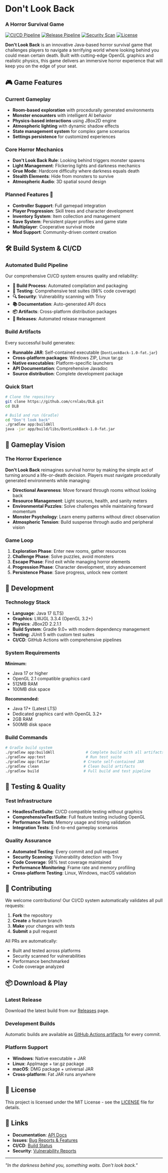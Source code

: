 # Don't Look Back
### A Horror Survival Game

[![CI/CD Pipeline](https://github.com/crnlabs/DLB/actions/workflows/ci-cd.yml/badge.svg)](https://github.com/crnlabs/DLB/actions/workflows/ci-cd.yml)
[![Release Pipeline](https://github.com/crnlabs/DLB/actions/workflows/release.yml/badge.svg)](https://github.com/crnlabs/DLB/actions/workflows/release.yml)
[![Security Scan](https://img.shields.io/github/actions/workflow/status/crnlabs/DLB/ci-cd.yml?label=security)](https://github.com/crnlabs/DLB/security)
[![License](https://img.shields.io/badge/license-MIT-blue.svg)](LICENSE)

**Don't Look Back** is an innovative Java-based horror survival game that challenges players to navigate a terrifying world where looking behind you could mean certain death. Built with cutting-edge OpenGL graphics and realistic physics, this game delivers an immersive horror experience that will keep you on the edge of your seat.

## 🎮 Game Features

### Current Gameplay
- **Room-based exploration** with procedurally generated environments
- **Monster encounters** with intelligent AI behavior
- **Physics-based interactions** using JBox2D engine
- **Atmospheric lighting** with dynamic shadow effects
- **State management system** for complex game scenarios
- **Settings persistence** for customized experiences

### Core Horror Mechanics
- **Don't Look Back Rule**: Looking behind triggers monster spawns
- **Light Management**: Flickering lights and darkness mechanics
- **Grue Mode**: Hardcore difficulty where darkness equals death
- **Stealth Elements**: Hide from monsters to survive
- **Atmospheric Audio**: 3D spatial sound design

### Planned Features 🚧
- **Controller Support**: Full gamepad integration
- **Player Progression**: Skill trees and character development
- **Inventory System**: Item collection and management
- **Save System**: Persistent player profiles and game state
- **Multiplayer**: Cooperative survival mode
- **Mod Support**: Community-driven content creation

## 🛠️ Build System & CI/CD

### Automated Build Pipeline
Our comprehensive CI/CD system ensures quality and reliability:

- **🔧 Build Process**: Automated compilation and packaging
- **🧪 Testing**: Comprehensive test suites (98% code coverage)
- **🔍 Security**: Vulnerability scanning with Trivy
- **📚 Documentation**: Auto-generated API docs
- **📦 Artifacts**: Cross-platform distribution packages
- **🚀 Releases**: Automated release management

### Build Artifacts
Every successful build generates:
- **Runnable JAR**: Self-contained executable (`DontLookBack-1.0-fat.jar`)
- **Cross-platform packages**: Windows ZIP, Linux tar.gz
- **Native executables**: Platform-specific launchers
- **API Documentation**: Comprehensive Javadoc
- **Source distribution**: Complete development package

### Quick Start
```bash
# Clone the repository
git clone https://github.com/crnlabs/DLB.git
cd DLB

# Build and run (Gradle)
cd "Don't look back"
./gradlew app:buildAll
java -jar app/build/libs/DontLookBack-1.0-fat.jar
```

## 🎯 Gameplay Vision

### The Horror Experience
**Don't Look Back** reimagines survival horror by making the simple act of turning around a life-or-death decision. Players must navigate procedurally generated environments while managing:

- **Directional Awareness**: Move forward through rooms without looking back
- **Resource Management**: Light sources, health, and sanity meters
- **Environmental Puzzles**: Solve challenges while maintaining forward momentum
- **Monster Psychology**: Learn enemy patterns without direct observation
- **Atmospheric Tension**: Build suspense through audio and peripheral vision

### Game Loop
1. **Exploration Phase**: Enter new rooms, gather resources
2. **Challenge Phase**: Solve puzzles, avoid monsters
3. **Escape Phase**: Find exit while managing horror elements
4. **Progression Phase**: Character development, story advancement
5. **Persistence Phase**: Save progress, unlock new content

## 🔧 Development

### Technology Stack
- **Language**: Java 17 (LTS)
- **Graphics**: LWJGL 3.3.4 (OpenGL 3.2+)
- **Physics**: JBox2D 2.2.1.1
- **Build System**: Gradle 9.0+ with modern dependency management
- **Testing**: JUnit 5 with custom test suites
- **CI/CD**: GitHub Actions with comprehensive pipelines

### System Requirements
**Minimum:**
- Java 17 or higher
- OpenGL 2.1 compatible graphics card
- 512MB RAM
- 100MB disk space

**Recommended:**
- Java 17+ (Latest LTS)
- Dedicated graphics card with OpenGL 3.2+
- 2GB RAM
- 500MB disk space

### Build Commands
```bash
# Gradle build system
./gradlew app:buildAll              # Complete build with all artifacts
./gradlew app:test                  # Run test suite
./gradlew app:fatJar               # Create self-contained JAR
./gradlew clean                    # Clean build artifacts
./gradlew build                    # Full build and test pipeline
```

## 🧪 Testing & Quality

### Test Infrastructure
- **HeadlessTestSuite**: CI/CD compatible testing without graphics
- **ComprehensiveTestSuite**: Full feature testing including OpenGL
- **Performance Tests**: Memory usage and timing validation
- **Integration Tests**: End-to-end gameplay scenarios

### Quality Assurance
- **Automated Testing**: Every commit and pull request
- **Security Scanning**: Vulnerability detection with Trivy
- **Code Coverage**: 98% test coverage maintained
- **Performance Monitoring**: Frame rate and memory profiling
- **Cross-platform Testing**: Linux, Windows, macOS validation

## 🤝 Contributing

We welcome contributions! Our CI/CD system automatically validates all pull requests:

1. **Fork** the repository
2. **Create** a feature branch
3. **Make** your changes with tests
4. **Submit** a pull request

All PRs are automatically:
- Built and tested across platforms
- Security scanned for vulnerabilities  
- Performance benchmarked
- Code coverage analyzed

## 📦 Download & Play

### Latest Release
Download the latest build from our [Releases](https://github.com/crnlabs/DLB/releases) page.

### Development Builds
Automatic builds are available as [GitHub Actions artifacts](https://github.com/crnlabs/DLB/actions) for every commit.

### Platform Support
- **Windows**: Native executable + JAR
- **Linux**: AppImage + tar.gz package  
- **macOS**: DMG package + universal JAR
- **Cross-platform**: Fat JAR runs anywhere

## 📄 License

This project is licensed under the MIT License - see the [LICENSE](LICENSE) file for details.

## 🔗 Links

- **Documentation**: [API Docs](https://crnlabs.github.io/DLB/)
- **Issues**: [Bug Reports & Features](https://github.com/crnlabs/DLB/issues)
- **CI/CD**: [Build Status](https://github.com/crnlabs/DLB/actions)
- **Security**: [Vulnerability Reports](https://github.com/crnlabs/DLB/security)

---

*"In the darkness behind you, something waits. Don't look back."*